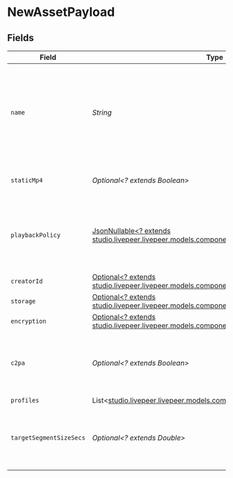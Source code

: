 # NewAssetPayload


## Fields

| Field                                                                                                                                            | Type                                                                                                                                             | Required                                                                                                                                         | Description                                                                                                                                      | Example                                                                                                                                          |
| ------------------------------------------------------------------------------------------------------------------------------------------------ | ------------------------------------------------------------------------------------------------------------------------------------------------ | ------------------------------------------------------------------------------------------------------------------------------------------------ | ------------------------------------------------------------------------------------------------------------------------------------------------ | ------------------------------------------------------------------------------------------------------------------------------------------------ |
| `name`                                                                                                                                           | *String*                                                                                                                                         | :heavy_check_mark:                                                                                                                               | The name of the asset. This is not necessarily the filename - it can be a custom name or title.<br/>                                             | filename.mp4                                                                                                                                     |
| `staticMp4`                                                                                                                                      | *Optional<? extends Boolean>*                                                                                                                    | :heavy_minus_sign:                                                                                                                               | Whether to generate MP4s for the asset.                                                                                                          | true                                                                                                                                             |
| `playbackPolicy`                                                                                                                                 | [JsonNullable<? extends studio.livepeer.livepeer.models.components.PlaybackPolicy>](../../models/components/PlaybackPolicy.md)                   | :heavy_minus_sign:                                                                                                                               | Whether the playback policy for an asset or stream is public or signed                                                                           |                                                                                                                                                  |
| `creatorId`                                                                                                                                      | [Optional<? extends studio.livepeer.livepeer.models.components.InputCreatorId>](../../models/components/InputCreatorId.md)                       | :heavy_minus_sign:                                                                                                                               | N/A                                                                                                                                              |                                                                                                                                                  |
| `storage`                                                                                                                                        | [Optional<? extends studio.livepeer.livepeer.models.components.NewAssetPayloadStorage>](../../models/components/NewAssetPayloadStorage.md)       | :heavy_minus_sign:                                                                                                                               | N/A                                                                                                                                              |                                                                                                                                                  |
| `encryption`                                                                                                                                     | [Optional<? extends studio.livepeer.livepeer.models.components.NewAssetPayloadEncryption>](../../models/components/NewAssetPayloadEncryption.md) | :heavy_minus_sign:                                                                                                                               | N/A                                                                                                                                              |                                                                                                                                                  |
| `c2pa`                                                                                                                                           | *Optional<? extends Boolean>*                                                                                                                    | :heavy_minus_sign:                                                                                                                               | Decides if the output video should include C2PA signature                                                                                        |                                                                                                                                                  |
| `profiles`                                                                                                                                       | List<[studio.livepeer.livepeer.models.components.TranscodeProfile](../../models/components/TranscodeProfile.md)>                                 | :heavy_minus_sign:                                                                                                                               | N/A                                                                                                                                              |                                                                                                                                                  |
| `targetSegmentSizeSecs`                                                                                                                          | *Optional<? extends Double>*                                                                                                                     | :heavy_minus_sign:                                                                                                                               | How many seconds the duration of each output segment should be                                                                                   |                                                                                                                                                  |